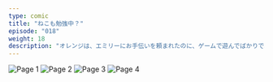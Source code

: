 ```yaml
---
type: comic
title: "ねこも勉強中？"
episode: "018"
weight: 18
description: "オレンジは、エミリーにお手伝いを頼まれたのに、ゲームで遊んでばかりで、危うくごはんがなくなるところでした… 😭"
---
```


![Page 1](cut-1.jpg)
![Page 2](cut-2.jpg)
![Page 3](cut-3.jpg)
![Page 4](cut-4.jpg)
